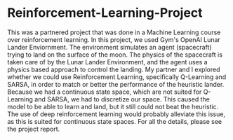 # Reinforcement-Learning-Project
This was a partnered project that was done in a Machine Learning course over reinforcement learning. In this project, we used Gym's OpenAI Lunar Lander Enviornment. 
The environment simulates an agent (spacecraft) trying to land on the surface of the moon. The physics of the spacecraft is taken care of by the Lunar Lander Environment, and the agent uses a physics based approach to control the landing. My partner and I explored whether we could use Reinforcement Learning, specifically Q-Learning and SARSA, in order to match or better the performance of the heuristic lander. Because we had a continuous state space, which are not suited for Q-Learning and SARSA, we had to discretize our space. This caused the model to be able to learn and land, but it still could not beat the heuristic. The use of deep reinforcement learning would probably alleviate this issue, as this is suited for continuous state spaces. For all the details, please see the project report. 
